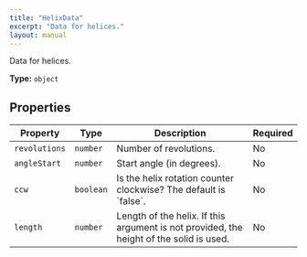 ```yaml
---
title: "HelixData"
excerpt: "Data for helices."
layout: manual
---
```


Data for helices.



**Type:** `object`





## Properties

| Property | Type | Description | Required |
|----------|------|-------------|----------|
| `revolutions` |`number`| Number of revolutions. | No |
| `angleStart` |`number`| Start angle (in degrees). | No |
| `ccw` |`boolean`| Is the helix rotation counter clockwise? The default is &#x60;false&#x60;. | No |
| `length` |`number`| Length of the helix. If this argument is not provided, the height of the solid is used. | No |


